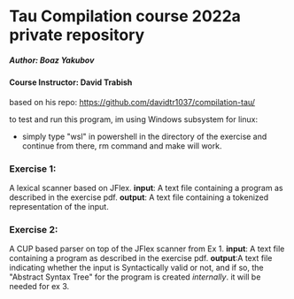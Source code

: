 # Tau Compilation course 2022a private repository
##### Author: Boaz Yakubov
#### Course Instructor: David Trabish
based on his repo:  https://github.com/davidtr1037/compilation-tau/

to test and run this program, im using Windows subsystem for linux:
- simply type "wsl" in powershell in the directory of the exercise and continue from there, rm command and make will work.

### Exercise 1:
A lexical scanner based on JFlex.
**input**: A text file containing a program as described in the exercise pdf.
**output**: A text file containing a tokenized representation of the input.

### Exercise 2:
A CUP based parser on top of the JFlex scanner from Ex 1.
**input**: A text file containing a program as described in the exercise pdf.
**output**:A text file indicating whether the input is Syntactically valid or not, and if so, the "Abstract Syntax Tree" for the program is created *internally*. it will be needed for ex 3.
